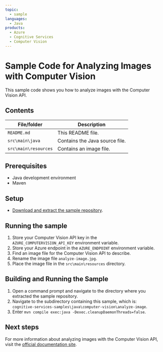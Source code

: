 ```yaml
---
topic:
  - sample
languages:
  - Java
products:
  - Azure
  - Cognitive Services
  - Computer Vision
---
```


# Sample Code for Analyzing Images with Computer Vision

This sample code shows you how to analyze images with the Computer Vision API.

## Contents

| File/folder | Description |
|-------------|-------------|
| `README.md`            | This README file. |
| `src\main\java` | Contains the Java source file. |
| `src\main\resources` | Contains an image file. |

## Prerequisites

- Java development environment
- Maven

## Setup

- [Download and extract the sample repository](https://github.com/LukeBayler/cognitive-services-samples/archive/master.zip).

## Running the sample

1. Store your Computer Vision API key in the `AZURE_COMPUTERVISION_API_KEY` environment variable.
2. Store your Azure endpoint in the `AZURE_ENDPOINT` environment variable.
3. Find an image file for the Computer Vision API to describe.
4. Rename the image file `analyze-image.jpg`.
5. Place the image file in the `src\main\resources` directory.

## Building and Running the Sample

1. Open a command prompt and navigate to the directory where you extracted the sample repository.
2. Navigate to the subdirectory containing this sample, which is: `cognitive-services-samples\java\computer-vision\analyze-image`.
2. Enter `mvn compile exec:java -Dexec.cleanupDaemonThreads=false`.

## Next steps

For more information about analyzing images with the Computer Vision API, visit the [official documentation site](https://docs.microsoft.com/en-us/azure/cognitive-services/computer-vision/home#analyze-images-for-insight).

